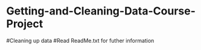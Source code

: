# Getting-and-Cleaning-Data-Course-Project
#Cleaning up data 
#Read ReadMe.txt for futher information
